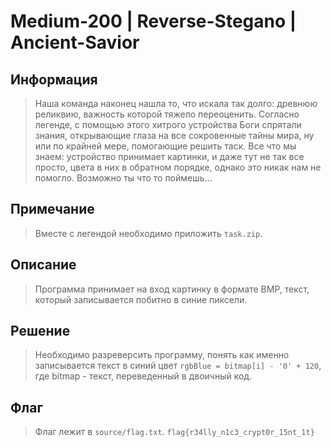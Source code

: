# Medium-200 | Reverse-Stegano | Ancient-Savior

## Информация

> Наша команда наконец нашла то, что искала так долго: древнюю реликвию, важность которой тяжело переоценить.
> Согласно легенде, с помощью этого хитрого устройства Боги спрятали знания, открывающие глаза на все сокровенные тайны мира, ну или по крайней мере, помогающие решить таск.
> Все что мы знаем: устройство принимает картинки, и даже тут не так все просто, цвета в них в обратном порядке, однако это никак нам не помогло.
> Возможно ты что то поймешь...

## Примечание

> Вместе с легендой необходимо приложить `task.zip`.

## Описание

> Программа принимает на вход картинку в формате BMP, текст, который записывается побитно в синие пиксели.

## Решение

> Необходимо разреверсить программу, понять как именно записывается текст в синий цвет `rgbBlue = bitmap[i] - '0' + 120`, где bitmap - текст, переведенный в двоичный код.

## Флаг

> Флаг лежит в `source/flag.txt`.
> `flag{r34lly_n1c3_crypt0r_15nt_1t}`